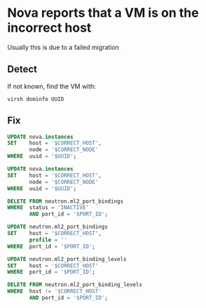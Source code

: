 # Nova reports that a VM is on the incorrect host

Usually this is due to a failed migration

## Detect

If not known, find the VM with:

````shell
virsh dominfo UUID
````

## Fix

````SQL
UPDATE nova.instances
SET    host = '$CORRECT_HOST',
       node = '$CORRECT_NODE'
WHERE  uuid = '$UUID';

UPDATE nova.instances
SET    host = '$CORRECT_HOST',
       node = '$CORRECT_NODE'
WHERE  uuid = '$UUID';

DELETE FROM neutron.ml2_port_bindings
WHERE  status = 'INACTIVE'
       AND port_id = '$PORT_ID';

UPDATE neutron.ml2_port_bindings
SET    host = '$CORRECT_HOST',
       profile = ''
WHERE  port_id = '$PORT_ID';

UPDATE neutron.ml2_port_binding_levels
SET    host = '$CORRECT_HOST'
WHERE  port_id = '$PORT_ID';

DELETE FROM neutron.ml2_port_binding_levels
WHERE  host != '$CORRECT_HOST'
       AND port_id = '$PORT_ID';
````
